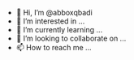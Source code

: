 - 👋 Hi, I’m @abboxqbadi
- 👀 I’m interested in ...
- 🌱 I’m currently learning ...
- 💞️ I’m looking to collaborate on ...
- 📫 How to reach me ...

<!---
abboxqbadi/abboxqbadi is a ✨ special ✨ repository because its `README.md` (this file) appears on your GitHub profile.
You can click the Preview link to take a look at your changes.
--->
